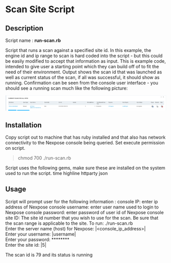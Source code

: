 # Scan Site Script

## Description

Script name : **run-scan.rb**

Script that runs a scan against a specified site id.  In this example, the engine id and ip range to scan is hard coded into the script - but this could be easily modified to accept that information as input.
This is example code, intended to give user a starting point which they can build off of to fit the need of their environment.
Output shows the scan id that was launched as well as current status of the scan, if all was successful, it should show as running.  Confirmation can be seen from the console user interface - you should see a running scan much like the following picture:

![Running Scan](run-scan-script.png)


## Installation

Copy script out to machine that has ruby installed and that also has network connectivity to the Nexpose console being queried.
Set execute permission on script.
> chmod 700 ./run-scan.rb

Script uses the following gems, make sure these are installed on the system used to run the script.
     time
     highline
     httparty
     json

## Usage

Script will prompt user for the following information :
     console IP:  enter ip address of Nexpose console
     username:  enter user name used to login to Nexpose console
     password:  enter password of user id of Nexpose console
     site ID:  The site id number that you wish to use for the scan.  Be sure that the scan range is applicable to the site.
To run:
./run-scan.rb <br>
Enter the server name (host) for Nexpose: |<console_ip_address>| <br>
Enter your username:  |username| <br>
Enter your password: \*\*\*\*\*\*\*\* <br>
Enter the site id: |5|

The scan id is 79 and its status is running
